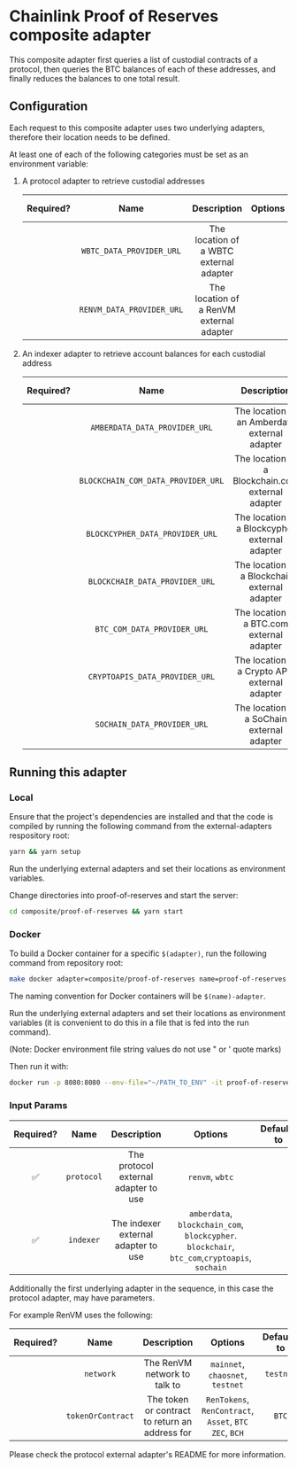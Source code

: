 # Chainlink Proof of Reserves composite adapter

This composite adapter first queries a list of custodial contracts of a protocol, then queries the BTC balances of each of these addresses, and finally reduces the balances to one total result.

## Configuration

Each request to this composite adapter uses two underlying adapters, therefore their location needs to be defined.

At least one of each of the following categories must be set as an environment variable:

1. A protocol adapter to retrieve custodial addresses

   | Required? |           Name            |               Description                | Options | Defaults to |
   | :-------: | :-----------------------: | :--------------------------------------: | :-----: | :---------: |
   |           | `WBTC_DATA_PROVIDER_URL`  | The location of a WBTC external adapter  |         |             |
   |           | `RENVM_DATA_PROVIDER_URL` | The location of a RenVM external adapter |         |             |

2. An indexer adapter to retrieve account balances for each custodial address

   | Required? |                Name                |                    Description                    | Options | Defaults to |
   | :-------: | :--------------------------------: | :-----------------------------------------------: | :-----: | :---------: |
   |           |   `AMBERDATA_DATA_PROVIDER_URL`    |   The location of an Amberdata external adapter   |         |             |
   |           | `BLOCKCHAIN_COM_DATA_PROVIDER_URL` | The location of a Blockchain.com external adapter |         |             |
   |           |  `BLOCKCYPHER_DATA_PROVIDER_URL`   |  The location of a Blockcypher external adapter   |         |             |
   |           |   `BLOCKCHAIR_DATA_PROVIDER_URL`   |   The location of a Blockchair external adapter   |         |             |
   |           |    `BTC_COM_DATA_PROVIDER_URL`     |    The location of a BTC.com external adapter     |         |             |
   |           |   `CRYPTOAPIS_DATA_PROVIDER_URL`   |  The location of a Crypto APIs external adapter   |         |             |
   |           |    `SOCHAIN_DATA_PROVIDER_URL`     |    The location of a SoChain external adapter     |         |             |

## Running this adapter

### Local

Ensure that the project's dependencies are installed and that the code is compiled by running the following command from the external-adapters respository root:

```bash
yarn && yarn setup
```

Run the underlying external adapters and set their locations as environment variables.

Change directories into proof-of-reserves and start the server:

```bash
cd composite/proof-of-reserves && yarn start
```

### Docker

To build a Docker container for a specific `$(adapter)`, run the following command from repository root:

```bash
make docker adapter=composite/proof-of-reserves name=proof-of-reserves
```

The naming convention for Docker containers will be `$(name)-adapter`.

Run the underlying external adapters and set their locations as environment variables (it is convenient to do this in a file that is fed into the run command).

(Note: Docker environment file string values do not use " or ' quote marks)

Then run it with:

```bash
docker run -p 8080:8080 --env-file="~/PATH_TO_ENV" -it proof-of-reserves-adapter:latest
```

### Input Params

| Required? |    Name    |             Description              |                                            Options                                            | Defaults to |
| :-------: | :--------: | :----------------------------------: | :-------------------------------------------------------------------------------------------: | :---------: |
|    ✅     | `protocol` | The protocol external adapter to use |                                        `renvm`, `wbtc`                                        |             |
|    ✅     | `indexer`  | The indexer external adapter to use  | `amberdata`, `blockchain_com`, `blockcypher`. `blockchair`, `btc_com`,`cryptoapis`, `sochain` |             |

Additionally the first underlying adapter in the sequence, in this case the protocol adapter, may have parameters.

For example RenVM uses the following:

| Required? |       Name        |                  Description                   |                         Options                         | Defaults to |
| :-------: | :---------------: | :--------------------------------------------: | :-----------------------------------------------------: | :---------: |
|           |     `network`     |          The RenVM network to talk to          |            `mainnet`, `chaosnet`, `testnet`             |  `testnet`  |
|           | `tokenOrContract` | The token or contract to return an address for | `RenTokens`, `RenContract`, `Asset`, `BTC` `ZEC`, `BCH` |    `BTC`    |

Please check the protocol external adapter's README for more information.
